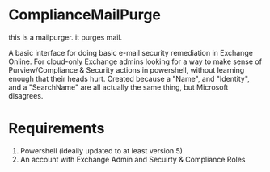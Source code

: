 # ComplianceMailPurge
this is a mailpurger. it purges mail.

A basic interface for doing basic e-mail security remediation in Exchange Online. For cloud-only Exchange admins looking for a way to make sense of Purview/Compliance & Security actions in powershell, without learning enough that their heads hurt. Created because a "Name", and "Identity", and a "SearchName" are all actually the same thing, but Microsoft disagrees.

# Requirements

1. Powershell (ideally updated to at least version 5)
2. An account with Exchange Admin and Secuirty & Compliance Roles

